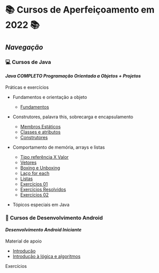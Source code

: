 # 📚 Cursos de Aperfeiçoamento em 2022 📚

## _Navegação_

### 💻 **Cursos de Java**

#### _Java COMPLETO Programação Orientada a Objetos + Projetos_

Práticas e exercícios

- Fundamentos e orientação a objeto

  - [Fundamentos](/Java/CursoUdemyJava/curso_programacao/)

- Construtores, palavra this, sobrecarga e encapsulamento

  - [Membros Estáticos](/Java/CursoUdemyJava/boxingEunboxing/)
  - [Classes e atributos](/Java/CursoUdemyJava/exerciciosClassesEAtributos/)
  - [Construtores](/Java/CursoUdemyJava/exercicios_contrutores/)

- Comportamento de memória, arrays e listas

  - [Tipo referência X Valor](/Java/CursoUdemyJava/tiposReferenciaTiposValor/)
  - [Vetores](/Java/CursoUdemyJava/vetores/)
  - [Boxing e Unboxing](/Java/CursoUdemyJava/boxingEunboxing/)
  - [Laço for each](/Java/CursoUdemyJava/lacoForEach/)
  - [Listas](/Java/CursoUdemyJava/listasParte02/)
  - [Exercícios 01](/Java/CursoUdemyJava/exerciciosListas/)
  - [Exercícios Resolvidos](/Java/CursoUdemyJava/exercicioResolvidoMatriz/)
  - [Exercícios 02](/Java/CursoUdemyJava/exerciciosMatrizes/)

- Tópicos especiais em Java

### 📱 **Cursos de Desenvolvimento Android**

#### _Desenvolvimento Android Iniciante_

Material de apoio

- [Introdução](/Android/CursoUdemyAndroidIniciante/Introducao/)
- [Introdução à lógica e algoritmos](/Android/CursoUdemyAndroidIniciante/Introducao-a-logica/)

Exercícios
